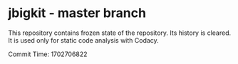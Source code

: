 # jbigkit - master branch

This repository contains frozen state of the repository.
Its history is cleared. It is used only for static code
analysis with Codacy.

Commit Time: 1702706822